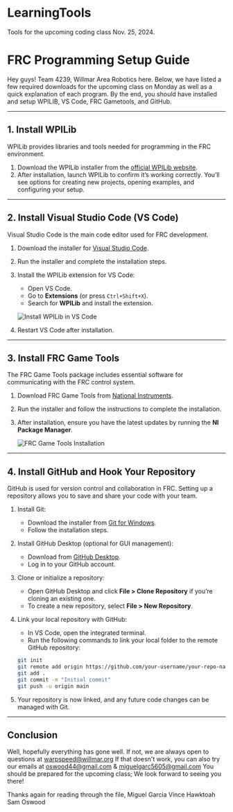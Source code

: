 # LearningTools
Tools for the upcoming coding class Nov. 25, 2024.

# FRC Programming Setup Guide

Hey guys! Team 4239, Willmar Area Robotics here. 
Below, we have listed a few required downloads for the upcoming class on Monday as well as a quick explanation of each program.
By the end, you should have installed and setup WPILIB, VS Code, FRC Gametools, and GitHub.

---

## 1. Install WPILib

WPILib provides libraries and tools needed for programming in the FRC environment.

1. Download the WPILib installer from the [official WPILib website](https://frcmaven.wpi.edu/api/download/installer/v2024.3.2/Win64/WPILib_Windows-2024.3.2.iso).
2. After installation, launch WPILib to confirm it’s working correctly. You’ll see options for creating new projects, opening examples, and configuring your setup.

---

## 2. Install Visual Studio Code (VS Code)

Visual Studio Code is the main code editor used for FRC development.

1. Download the installer for [Visual Studio Code](https://code.visualstudio.com/).
2. Run the installer and complete the installation steps.
3. Install the WPILib extension for VS Code:
   - Open VS Code.
   - Go to **Extensions** (or press `Ctrl+Shift+X`).
   - Search for **WPILib** and install the extension.

   ![Install WPILib in VS Code](https://link-to-vscode-extension-image.png)

4. Restart VS Code after installation.

---

## 3. Install FRC Game Tools

The FRC Game Tools package includes essential software for communicating with the FRC control system.

1. Download FRC Game Tools from [National Instruments](https://www.ni.com/en-us/support/downloads/drivers/download.frc-game-tools.html).
2. Run the installer and follow the instructions to complete the installation.
3. After installation, ensure you have the latest updates by running the **NI Package Manager**.

   ![FRC Game Tools Installation](https://link-to-game-tools-image.png)

---

## 4. Install GitHub and Hook Your Repository

GitHub is used for version control and collaboration in FRC. Setting up a repository allows you to save and share your code with your team.

1. Install Git:
   - Download the installer from [Git for Windows](https://git-scm.com/download/win).
   - Follow the installation steps.
2. Install GitHub Desktop (optional for GUI management):
   - Download from [GitHub Desktop](https://desktop.github.com/).
   - Log in to your GitHub account.
3. Clone or initialize a repository:
   - Open GitHub Desktop and click **File > Clone Repository** if you’re cloning an existing one.
   - To create a new repository, select **File > New Repository**.
4. Link your local repository with GitHub:
   - In VS Code, open the integrated terminal.
   - Run the following commands to link your local folder to the remote GitHub repository:

   ```bash
   git init
   git remote add origin https://github.com/your-username/your-repo-name.git
   git add .
   git commit -m "Initial commit"
   git push -u origin main
   ```

5. Your repository is now linked, and any future code changes can be managed with Git.

---

## Conclusion

Well, hopefully everything has gone well. 
If not, we are always open to questions at warpspeed@willmar.org
If that doesn't work, you can also try our emails at oswood44@gmail.com & miguelgarc5605@gmail.com
You should be prepared for the upcoming class; We look forward to seeing you there!

Thanks again for reading through the file, 
   Miguel Garcia
   Vince Hawktoah
   Sam Oswood
